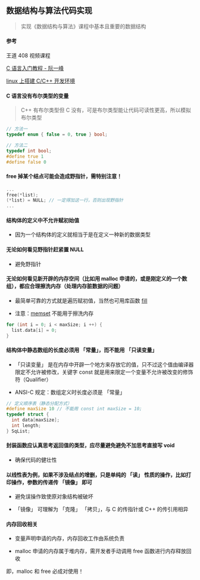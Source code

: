 ## 数据结构与算法代码实现

> 实现《数据结构与算法》课程中基本且重要的数据结构

#### 参考

王道 408 视频课程

[C 语言入门教程 - 阮一峰](https://wangdoc.com/clang/)

[linux 上搭建 C/C++ 开发环境](https://brannua.github.io/2021/10/04/%E7%A7%91%E6%99%AE%E4%B8%8E%E5%AE%9E%E8%B7%B5/vscode_cmake_cppdev_linux/)

#### C 语言没有布尔类型的变量

> C++ 有布尔类型但 C 没有，可是布尔类型能让代码可读性更高，所以模拟布尔类型

```c
// 方法一
typedef enum { false = 0, true } bool;
```

```c
// 方法二
typedef int bool;
#define true 1
#define false 0
```

#### free 掉某个结点可能会造成野指针，需特别注意！

```c
...
free(*list);
(*list) = NULL; // 一定得加这一行，否则出现野指针
...
```

#### 结构体的定义中不允许赋初始值

- 因为一个结构体的定义就相当于是在定义一种新的数据类型

#### 无论如何看见野指针赶紧置 NULL

- 避免野指针

#### 无论如何看见新开辟的内存空间（比如用 malloc 申请的，或是刚定义的一个数组），都应合理擦洗内存（处理内存脏数据的问题）

- 最简单可靠的方式就是遍历赋初值，当然也可用库函数 [fill](https://zh.cppreference.com/w/cpp/algorithm/fill)

- 注意：[memset](https://zh.cppreference.com/w/cpp/string/byte/memset) 不能用于擦洗内存

```c
for (int i = 0; i < maxSize; i ++) {
  list.data[i] = 0;
}
```

#### 结构体中静态数组的长度必须用 「常量」，而不能用 「只读变量」

- 「只读变量」 是在内存中开辟一个地方来存放它的值，只不过这个值由编译器限定不允许被修改，关键字 const 就是用来限定一个变量不允许被改变的修饰符（Qualifier）

- ANSI-C 规定：数组定义时长度必须是 「常量」

```c
// 定义顺序表（静态分配方式）
#define maxSize 10 // 不能用 const int maxSize = 10;
typedef struct {
  int data[maxSize];
  int length;
} SqList;
```

#### 封装函数应认真思考返回值的类型，应尽量避免避免不加思考直接写 void

- 确保代码的健壮性

#### 以线性表为例，如果不涉及结点的增删，只是单纯的 「读」 性质的操作，比如打印操作，参数的传递传 「镜像」 即可

- 避免误操作致使原对象结构被破坏

- 「镜像」 可理解为 「克隆」 「拷贝」，与 C 的传指针或 C++ 的传引用相异

#### 内存回收相关

- 变量声明申请的内存，内存回收工作由系统负责

- malloc 申请的内存属于堆内存，需开发者手动调用 free 函数进行内存释放回收

即，malloc 和 free 必成对使用！
